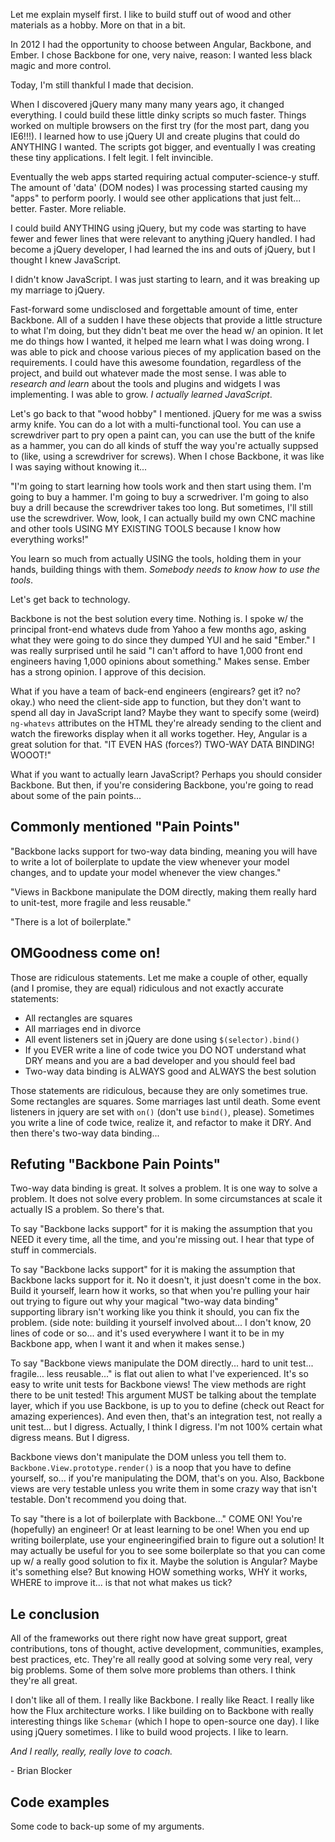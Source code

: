 Let me explain myself first. I like to build stuff out of wood and other materials as a hobby. More on that in a bit.

In 2012 I had the opportunity to choose between Angular, Backbone, and Ember. I chose Backbone for one, very naive, reason: I wanted less black magic and more control.

Today, I'm still thankful I made that decision.

When I discovered jQuery many many many years ago, it changed everything. I could build these little dinky scripts so much faster. Things worked on multiple browsers on the first try (for the most part, dang you IE6!!!). I learned how to use jQuery UI and create plugins that could do ANYTHING I wanted. The scripts got bigger, and eventually I was creating these tiny applications. I felt legit. I felt invincible.

Eventually the web apps started requiring actual computer-science-y stuff. The amount of 'data' (DOM nodes) I was processing started causing my "apps" to perform poorly. I would see other applications that just felt... better. Faster. More reliable.

I could build ANYTHING using jQuery, but my code was starting to have fewer and fewer lines that were relevant to anything jQuery handled. I had become a jQuery developer, I had learned the ins and outs of jQuery, but I thought I knew JavaScript.

I didn't know JavaScript. I was just starting to learn, and it was breaking up my marriage to jQuery.

Fast-forward some undisclosed and forgettable amount of time, enter Backbone. All of a sudden I have these objects that provide a little structure to what I'm doing, but they didn't beat me over the head w/ an opinion. It let me do things how I wanted, it helped me learn what I was doing wrong. I was able to pick and choose various pieces of my application based on the requirements. I could have this awesome foundation, regardless of the project, and build out whatever made the most sense. I was able to _research and learn_ about the tools and plugins and widgets I was implementing. I was able to grow. _I actually learned JavaScript_.

Let's go back to that "wood hobby" I mentioned. jQuery for me was a swiss army knife. You can do a lot with a multi-functional tool. You can use a screwdriver part to pry open a paint can, you can use the butt of the knife as a hammer, you can do all kinds of stuff the way you're actually suppsed to (like, using a screwdriver for screws). When I chose Backbone, it was like I was saying without knowing it...

"I'm going to start learning how tools work and then start using them. I'm going to buy a hammer. I'm going to buy a scrwedriver. I'm going to also buy a drill because the screwdriver takes too long. But sometimes, I'll still use the screwdriver. Wow, look, I can actually build my own CNC machine and other tools USING MY EXISTING TOOLS because I know how everything works!"

You learn so much from actually USING the tools, holding them in your hands, building things with them. _Somebody needs to know how to use the tools_.

Let's get back to technology.

Backbone is not the best solution every time. Nothing is. I spoke w/ the principal front-end whatevs dude from Yahoo a few months ago, asking what they were going to do since they dumped YUI and he said "Ember." I was really surprised until he said "I can't afford to have 1,000 front end engineers having 1,000 opinions about something." Makes sense. Ember has a strong opinion. I approve of this decision.

What if you have a team of back-end engineers (engirears? get it? no? okay.) who need the client-side app to function, but they don't want to spend all day in JavaScript land? Maybe they want to specify some (weird) `ng-whatevs` attributes on the HTML they're already sending to the client and watch the fireworks display when it all works together. Hey, Angular is a great solution for that. "IT EVEN HAS (forces?) TWO-WAY DATA BINDING! WOOOT!"

What if you want to actually learn JavaScript? Perhaps you should consider Backbone. But then, if you're considering Backbone, you're going to read about some of the pain points...
## Commonly mentioned "Pain Points"

"Backbone lacks support for two-way data binding, meaning you will have to write a lot of boilerplate to update the view whenever your model changes, and to update your model whenever the view changes."

"Views in Backbone manipulate the DOM directly, making them really hard to unit-test, more fragile and less reusable."

"There is a lot of boilerplate."
## OMGoodness come on!

Those are ridiculous statements. Let me make a couple of other, equally (and I promise, they are equal) ridiculous and not exactly accurate statements:

* All rectangles are squares
* All marriages end in divorce
* All event listeners set in jQuery are done using `$(selector).bind()`
* If you EVER write a line of code twice you DO NOT understand what DRY means and you are a bad developer and you should feel bad
* Two-way data binding is ALWAYS good and ALWAYS the best solution

Those statements are ridiculous, because they are only sometimes true. Some rectangles are squares. Some marriages last until death. Some event listeners in jquery are set with `on()` (don't use `bind()`, please). Sometimes you write a line of code twice, realize it, and refactor to make it DRY. And then there's two-way data binding...

## Refuting "Backbone Pain Points"

Two-way data binding is great. It solves a problem. It is one way to solve a problem. It does not solve every problem. In some circumstances at scale it actually IS a problem. So there's that.

To say "Backbone lacks support" for it is making the assumption that you NEED it every time, all the time, and you're missing out. I hear that type of stuff in commercials.

To say "Backbone lacks support" for it is making the assumption that Backbone lacks support for it. No it doesn't, it just doesn't come in the box. Build it yourself, learn how it works, so that when you're pulling your hair out trying to figure out why your magical "two-way data binding" supporting library isn't working like you think it should, you can fix the problem. (side note: building it yourself involved about... I don't know, 20 lines of code or so... and it's used everywhere I want it to be in my Backbone app, when I want it and when it makes sense.)

To say "Backbone views manipulate the DOM directly... hard to unit test... fragile... less reusable..." is flat out alien to what I've experienced. It's so easy to write unit tests for Backbone views! The view methods are right there to be unit tested! This argument MUST be talking about the template layer, which if you use Backbone, is up to you to define (check out React for amazing experiences). And even then, that's an integration test, not really a unit test... but I digress. Actually, I think I digress. I'm not 100% certain what digress means. But I digress.

Backbone views don't manipulate the DOM unless you tell them to. `Backbone.View.prototype.render()` is a noop that you have to define yourself, so... if you're manipulating the DOM, that's on you. Also, Backbone views are very testable unless you write them in some crazy way that isn't testable. Don't recommend you doing that.

To say "there is a lot of boilerplate with Backbone..." COME ON! You're (hopefully) an engineer! Or at least learning to be one! When you end up writing boilerplate, use your engineeringified brain to figure out a solution! It may actually be useful for you to see some boilerplate so that you can come up w/ a really good solution to fix it. Maybe the solution is Angular? Maybe it's something else? But knowing HOW something works, WHY it works, WHERE to improve it... is that not what makes us tick?

## Le conclusion

All of the frameworks out there right now have great support, great contributions, tons of thought, active development, communities, examples, best practices, etc. They're all really good at solving some very real, very big problems. Some of them solve more problems than others. I think they're all great.

I don't like all of them. I really like Backbone. I really like React. I really like how the Flux architecture works. I like building on to Backbone with really interesting things like `Schemar` (which I hope to open-source one day). I like using jQuery sometimes. I like to build wood projects. I like to learn.

_And I really, really, really love to coach._

\- Brian Blocker

## Code examples

Some code to back-up some of my arguments.
```javascript

```
